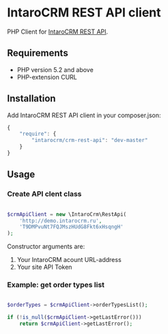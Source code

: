 IntaroCRM REST API client
=================

PHP Client for [IntaroCRM REST API](http://docs.intarocrm.ru/rest-api/).

Requirements
------------

* PHP version 5.2 and above
* PHP-extension CURL

Installation
------------

Add IntaroCRM REST API client in your composer.json:

```js
{
    "require": {
        "intarocrm/crm-rest-api": "dev-master"
    }
}
```
Usage
------------

### Create API clent class

``` php

$crmApiClient = new \IntaroCrm\RestApi(
    'http://demo.intarocrm.ru',
    'T9DMPvuNt7FQJMszHUdG8Fkt6xHsqngH'
);
```
Constructor arguments are:

1. Your IntaroCRM acount URL-address
2. Your site API Token

### Example: get order types list

``` php

$orderTypes = $crmApiClient->orderTypesList();

if (!is_null($crmApiClient->getLastError()))
    return $crmApiClient->getLastError();
```